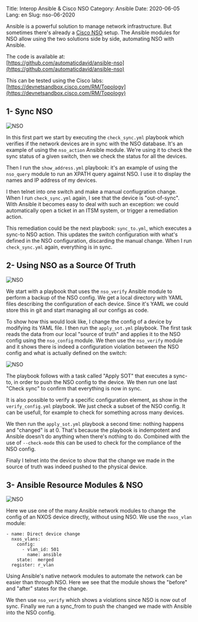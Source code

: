 Title: Interop Ansible & Cisco NSO
Category: Ansible
Date: 2020-06-05
Lang: en
Slug: nso-06-2020

Ansible is a powerful solution to manage network infrastructure. But sometimes there's already a [Cisco NSO](https://www.cisco.com/c/en/us/solutions/service-provider/solutions-cloud-providers/network-services-orchestrator-solutions.html) setup. The Ansible modules for NSO allow using the two solutions side by side, automating NSO with Ansible. 

The code is available at:  
[https://github.com/automaticdavid/ansible-nso](https://github.com/automaticdavid/ansible-nso)

This can be tested using the Cisco labs:  
[https://devnetsandbox.cisco.com/RM/Topology](https://devnetsandbox.cisco.com/RM/Topology)


## 1- Sync NSO

![NSO]({static}/images/nso1.gif)

In this first part we start by executing the `check_sync.yml` playbook which verifies if the network devices are in sync with the NSO database. It's an example of using the `nso_action` Ansible module. We're using it to check the sync status of a given switch, then we check the status for all the devices. 

Then I run the `show_address.yml` playbook: it's an example of using the  `nso_query` module to run an XPATH query against NSO. I use it to display the names and IP address of my devices.

I then telnet into one switch and make a manual confiugration change. When I run  `check_sync.yml` again, I see that the device is "out-of-sync". With Ansible it becomes easy to deal with such an exception: we could automatically open a ticket in an ITSM system, or trigger a remediation action. 

This remediation could be the next playbook: `sync_to.yml`, which executes a sync-to NSO action. This updates the switch configuration with what's defined in the NSO configuration, discarding the manual change. When I run `check_sync.yml` again, everything is in sync. 

## 2- Using NSO as a Source Of Truth 

![NSO]({static}/images/nso2.gif)

We start with a playbook that uses the `nso_verify` Ansible module to perform a backup of the NSO config. We get a local directory with YAML files describing the configuration of each device. Since it's YAML we could store this in git and start managing all our configs as code.  

To show how this would look like, I change the config of a device by modifying its YAML file. I then run the `apply_sot.yml` playbook. The first task reads the data from our local "source of truth" and applies it to the NSO config using the `nso_config` module. We then use the `nso_verify` module and it shows there is indeed a configuration violation between the NSO config and what is actually defined on the switch: 

![NSO]({static}/images/nso3.png)

The playbook follows with a task called "Apply SOT" that executes a sync-to, in order to push the NSO config to the device. We then run one last "Check sync" to confirm that everything is now in sync. 

It is also possible to verify a specific configuration element, as show in the `verify_config.yml` playbook. We just check a subset of the NSO config. It can be usefull, for example to check for something across many devices. 

We then run the `apply_sot.yml` playbook a second time: nothing happens and "changed" is at 0. That's because the playbook is indempotent and Ansible doesn't do anything when there's nothing to do. Combined with the use of `--check-mode` this can be used to check for the compliance of the NSO config. 

Finaly I telnet into the device to show that the change we made in the source of truth was indeed pushed to the physical device. 


## 3- Ansible Resource Modules & NSO

![NSO]({static}/images/nso4.gif)
   
Here we use one of the many Ansible network modules to change the config of an NXOS device directly, without using NSO. We use the `nxos_vlan` module: 

```
- name: Direct device change
  nxos_vlans:
    config:
      - vlan_id: 501
        name: ansible
    state:  merged
  register: r_vlan
```

Using Ansible's native network modules to automate the network can be easier than through NSO. Here we see that the module shows the "before" and "after" states for the change. 

We then use `nso_verify` which shows a violations since NSO is now out of sync. Finally we run a sync_from to push the changed we made with Ansible into the NSO config. 


